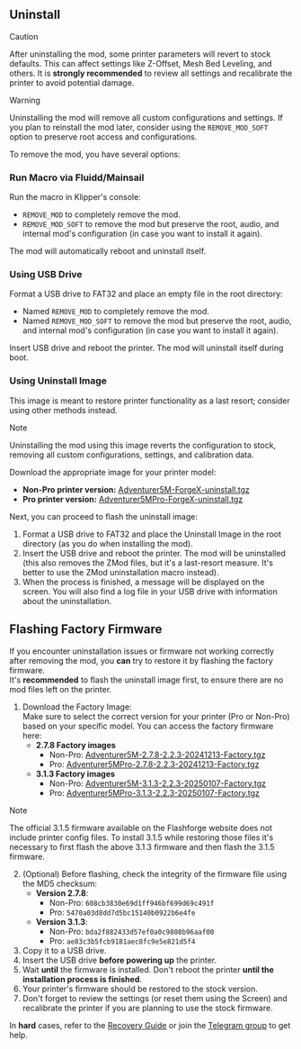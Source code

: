 ## Uninstall

> [!CAUTION]
> After uninstalling the mod, some printer parameters will revert to stock defaults. This can affect settings like Z-Offset, Mesh Bed Leveling, and others.
> It is **strongly recommended** to review all settings and recalibrate the printer to avoid potential damage.

> [!WARNING]
> Uninstalling the mod will remove all custom configurations and settings. If you plan to reinstall the mod later, consider using the `REMOVE_MOD_SOFT` option to preserve root access and configurations.


To remove the mod, you have several options:

### Run Macro via Fluidd/Mainsail

Run the macro in Klipper's console:  
- `REMOVE_MOD` to completely remove the mod.  
- `REMOVE_MOD_SOFT` to remove the mod but preserve the root, audio, and internal mod's configuration (in case you want to install it again).  

The mod will automatically reboot and uninstall itself.

### Using USB Drive

Format a USB drive to FAT32 and place an empty file in the root directory:  
- Named `REMOVE_MOD` to completely remove the mod.  
- Named `REMOVE_MOD_SOFT` to remove the mod but preserve the root, audio, and internal mod's configuration (in case you want to install it again).  

Insert USB drive and reboot the printer. The mod will uninstall itself during boot.

### Using Uninstall Image

This image is meant to restore printer functionality as a last resort; consider using other methods instead.  

> [!NOTE]  
> Uninstalling the mod using this image reverts the configuration to stock, removing all custom configurations, settings, and calibration data.
 
Download the appropriate image for your printer model:  
- **Non-Pro printer version:** [Adventurer5M-ForgeX-uninstall.tgz](https://github.com/DrA1ex/ff5m/releases/download/1.2.0/Adventurer5M-ForgeX-uninstall.tgz)  
- **Pro printer version:** [Adventurer5MPro-ForgeX-uninstall.tgz](https://github.com/DrA1ex/ff5m/releases/download/1.2.0/Adventurer5MPro-ForgeX-uninstall.tgz)   

Next, you can proceed to flash the uninstall image:
1. Format a USB drive to FAT32 and place the Uninstall Image in the root directory (as you do when installing the mod).  
2. Insert the USB drive and reboot the printer. The mod will be uninstalled (this also removes the ZMod files, but it's a last-resort measure. It's better to use the ZMod uninstallation macro instead).  
3. When the process is finished, a message will be displayed on the screen. You will also find a log file in your USB drive with information about the uninstallation.

## Flashing Factory Firmware  
If you encounter uninstallation issues or firmware not working correctly after removing the mod, you **can** try to restore it by flashing the factory firmware.  
It's **recommended** to flash the uninstall image first, to ensure there are no mod files left on the printer.

1. Download the Factory Image:   
   Make sure to select the correct version for your printer (Pro or Non-Pro) based on your specific model. You can access the factory firmware here:  
   - **2.7.8 Factory images**
     - Non-Pro: [Adventurer5M-2.7.8-2.2.3-20241213-Factory.tgz](https://github.com/DrA1ex/ff5m/releases/download/1.2.0/Adventurer5M-2.7.8-2.2.3-20241213-Factory.tgz)
     - Pro: [Adventurer5MPro-2.7.8-2.2.3-20241213-Factory.tgz](https://github.com/DrA1ex/ff5m/releases/download/1.2.0/Adventurer5MPro-2.7.8-2.2.3-20241213-Factory.tgz)   
   - **3.1.3 Factory images**
     - Non-Pro: [Adventurer5M-3.1.3-2.2.3-20250107-Factory.tgz](https://github.com/DrA1ex/ff5m/releases/download/1.2.0/Adventurer5M-3.1.3-2.2.3-20250107-Factory.tgz)   
     - Pro: [Adventurer5MPro-3.1.3-2.2.3-20250107-Factory.tgz](https://github.com/DrA1ex/ff5m/releases/download/1.2.0/Adventurer5MPro-3.1.3-2.2.3-20250107-Factory.tgz)
> [!NOTE]
> The official 3.1.5 firmware available on the Flashforge website does not include printer config files. To install 3.1.5 while restoring those files it's necessary to first flash the above 3.1.3 firmware and then flash the 3.1.5 firmware.
2. (Optional) Before flashing, check the integrity of the firmware file using the MD5 checksum:  
   - **Version 2.7.8**:  
     - Non-Pro: `608cb3830e69d1ff946bf699d69c491f`  
     - Pro: `5470a03d8dd7d5bc15140b0922b6e4fe`  
   - **Version 3.1.3**:  
     - Non-Pro: `bda2f882433d57ef0a0c9808b96aaf00`  
     - Pro: `ae83c3b5fcb9181aec8fc9e5e821d5f4`  
3. Copy it to a USB drive.  
4. Insert the USB drive **before powering up** the printer.  
5. Wait **until** the firmware is installed. Don't reboot the printer **until the installation process is finished**.  
6. Your printer's firmware should be restored to the stock version.  
7. Don't forget to review the settings (or reset them using the Screen) and recalibrate the printer if you are planning to use the stock firmware.  

In **hard** cases, refer to the [Recovery Guide](/docs/RECOVERY.md) or join the [Telegram group](https://t.me/+ihE2Ry8kBNkwYzhi) to get help.  
